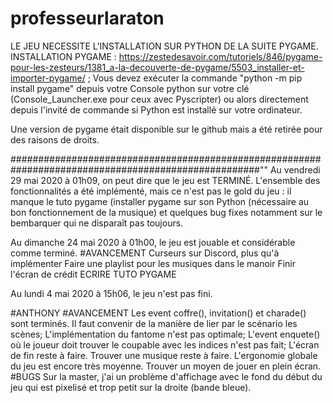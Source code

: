 # professeurlaraton
LE JEU NECESSITE L'INSTALLATION SUR PYTHON DE LA SUITE PYGAME.
INSTALLATION PYGAME : https://zestedesavoir.com/tutoriels/846/pygame-pour-les-zesteurs/1381_a-la-decouverte-de-pygame/5503_installer-et-importer-pygame/ ; Vous devez exécuter la commande "python -m pip install pygame" depuis votre Console python sur votre clé (Console_Launcher.exe pour ceux avec Pyscripter) ou alors directement depuis l'invité de commande si Python est installé sur votre ordinateur. 

Une version de pygame était disponible sur le github mais a été retirée pour des raisons de droits.

#####################################################################################################""
Au vendredi 29 mai 2020 à 01h09,
on peut dire que le jeu est TERMINÉ. 
L'ensemble des fonctionnalités a été implémenté,
mais ce n'est pas le gold du jeu : il manque le tuto pygame (installer pygame sur son Python (nécessaire au bon fonctionnement de la musique) et quelques bug fixes notamment sur le bembarquer qui ne disparaît pas toujours. 

Au dimanche 24 mai 2020 à 01h00,
le jeu est jouable et considérable comme terminé.
 #AVANCEMENT
Curseurs sur Discord, plus qu'à implémenter
Faire une playlist pour les musiques dans le manoir
Finir l'écran de crédit
ECRIRE TUTO PYGAME

Au lundi 4 mai 2020 à 15h06,
le jeu n'est pas fini.

#ANTHONY
 #AVANCEMENT
Les event coffre(), invitation() et charade() sont terminés. 
Il faut convenir de la manière de lier par le scénario les scènes;
L'implémentation du fantome n'est pas optimale;
L'event enquete() où le joueur doit trouver le coupable avec les indices 
n'est pas fait;
L'écran de fin reste à faire.
Trouver une musique reste à faire.
L'ergonomie globale du jeu est encore très moyenne.
Trouver un moyen de jouer en plein écran.
 #BUGS
Sur la master, j'ai un problème d'affichage avec le fond du début du jeu qui
est pixelisé et trop petit sur la droite (bande bleue).
